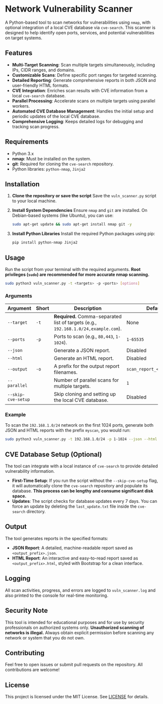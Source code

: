 # Network Vulnerability Scanner

A Python-based tool to scan networks for vulnerabilities using `nmap`, with optional integration of a local CVE database via `cve-search`. This scanner is designed to help identify open ports, services, and potential vulnerabilities on target systems.

## Features

  * **Multi-Target Scanning**: Scan multiple targets simultaneously, including IPs, CIDR ranges, and domains.
  * **Customizable Scans**: Define specific port ranges for targeted scanning.
  * **Detailed Reporting**: Generate comprehensive reports in both JSON and user-friendly HTML formats.
  * **CVE Integration**: Enriches scan results with CVE information from a local `cve-search` database.
  * **Parallel Processing**: Accelerate scans on multiple targets using parallel workers.
  * **Automated CVE Database Management**: Handles the initial setup and periodic updates of the local CVE database.
  * **Comprehensive Logging**: Keeps detailed logs for debugging and tracking scan progress.

## Requirements

  * Python 3.x
  * **nmap**: Must be installed on the system.
  * **git**: Required for cloning the `cve-search` repository.
  * Python libraries: `python-nmap`, `Jinja2`

## Installation

1.  **Clone the repository or save the script**
    Save the `vuln_scanner.py` script to your local machine.

2.  **Install System Dependencies**
    Ensure `nmap` and `git` are installed. On Debian-based systems (like Ubuntu), you can use:

    ```bash
    sudo apt-get update && sudo apt-get install nmap git -y
    ```

3.  **Install Python Libraries**
    Install the required Python packages using pip:

    ```bash
    pip install python-nmap Jinja2
    ```

## Usage

Run the script from your terminal with the required arguments. **Root privileges (`sudo`) are recommended for more accurate nmap scanning.**

```bash
sudo python3 vuln_scanner.py -t <targets> -p <ports> [options]
```

### Arguments

| Argument            | Short | Description                                                               | Default                         |
| ------------------- | ----- | ------------------------------------------------------------------------- | ------------------------------- |
| `--target`          | `-t`  | **Required.** Comma-separated list of targets (e.g., `192.168.1.0/24,example.com`). | None                            |
| `--ports`           | `-p`  | Ports to scan (e.g., `80,443`, `1-1024`).                                   | `1-65535`                       |
| `--json`            |       | Generate a JSON report.                                                   | Disabled                        |
| `--html`            |       | Generate an HTML report.                                                  | Disabled                        |
| `--output`          | `-o`  | A prefix for the output report filenames.                                 | `scan_report_<timestamp>`       |
| `--parallel`        |       | Number of parallel scans for multiple targets.                            | `1`                             |
| `--skip-cve-setup`  |       | Skip cloning and setting up the local CVE database.                       | Disabled                        |

### Example

To scan the `192.168.1.0/24` network on the first 1024 ports, generate both JSON and HTML reports with the prefix `myscan`, you would run:

```bash
sudo python3 vuln_scanner.py -t 192.168.1.0/24 -p 1-1024 --json --html -o myscan
```

## CVE Database Setup (Optional)

The tool can integrate with a local instance of `cve-search` to provide detailed vulnerability information.

  * **First-Time Setup**: If you run the script without the `--skip-cve-setup` flag, it will automatically clone the `cve-search` repository and populate its database. **This process can be lengthy and consume significant disk space.**
  * **Updates**: The script checks for database updates every 7 days. You can force an update by deleting the `last_update.txt` file inside the `cve-search` directory.

## Output

The tool generates reports in the specified formats:

  * **JSON Report**: A detailed, machine-readable report saved as `<output_prefix>.json`.
  * **HTML Report**: An interactive and easy-to-read report saved as `<output_prefix>.html`, styled with Bootstrap for a clean interface.

## Logging

All scan activities, progress, and errors are logged to `vuln_scanner.log` and also printed to the console for real-time monitoring.

## Security Note

This tool is intended for educational purposes and for use by security professionals on authorized systems only. **Unauthorized scanning of networks is illegal.** Always obtain explicit permission before scanning any network or system that you do not own.

## Contributing

Feel free to open issues or submit pull requests on the repository. All contributions are welcome\!

## License

This project is licensed under the MIT License. See [LICENSE](LICENSE) for details.

